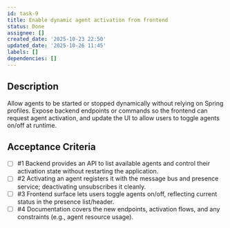 ```yaml
---
id: task-9
title: Enable dynamic agent activation from frontend
status: Done
assignee: []
created_date: '2025-10-23 22:50'
updated_date: '2025-10-26 11:45'
labels: []
dependencies: []
---
```


## Description

<!-- SECTION:DESCRIPTION:BEGIN -->
Allow agents to be started or stopped dynamically without relying on Spring profiles. Expose backend endpoints or commands so the frontend can request agent activation, and update the UI to allow users to toggle agents on/off at runtime.
<!-- SECTION:DESCRIPTION:END -->

## Acceptance Criteria
<!-- AC:BEGIN -->
- [ ] #1 Backend provides an API to list available agents and control their activation state without restarting the application.
- [ ] #2 Activating an agent registers it with the message bus and presence service; deactivating unsubscribes it cleanly.
- [ ] #3 Frontend surface lets users toggle agents on/off, reflecting current status in the presence list/header.
- [ ] #4 Documentation covers the new endpoints, activation flows, and any constraints (e.g., agent resource usage).
<!-- AC:END -->
